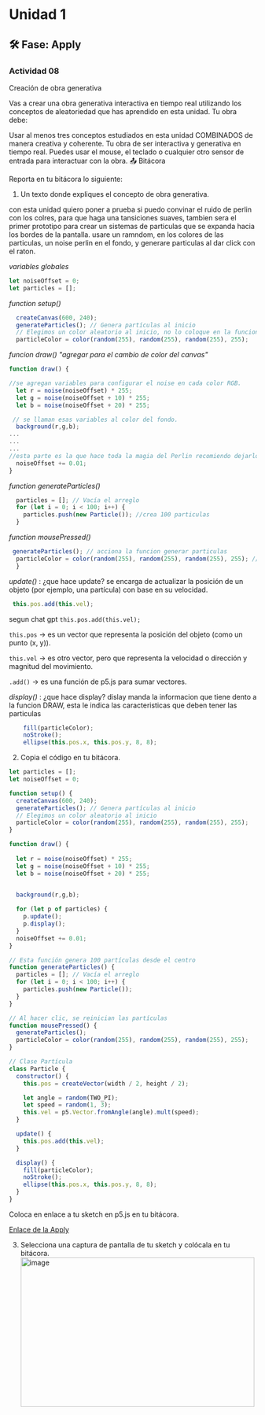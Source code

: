 # Unidad 1

## 🛠 Fase: Apply

### Actividad 08
Creación de obra generativa

Vas a crear una obra generativa interactiva en tiempo real utilizando los conceptos de aleatoriedad que has aprendido en esta unidad.
Tu obra debe:

Usar al menos tres conceptos estudiados en esta unidad COMBINADOS de manera creativa y coherente.
Tu obra de ser interactiva y generativa en tiempo real. Puedes usar el mouse, el teclado o cualquier otro sensor de entrada para interactuar con la obra.
📤 Bitácora

Reporta en tu bitácora lo siguiente:

1. Un texto donde expliques el concepto de obra generativa.

con esta unidad quiero poner a prueba  si puedo convinar el ruido de perlin con los colres, para que haga una tansiciones suaves, tambien sera el primer prototipo para crear un sistemas de particulas que se expanda hacia los bordes de la pantalla. usare un ramndom, en los colores de las particulas, un noise perlin en el fondo, y generare particulas al dar click con el raton.

*variables globales*
``` js
let noiseOffset = 0;
let particles = [];
```

*function setup()*
``` js
  createCanvas(600, 240);
  generateParticles(); // Genera partículas al inicio
  // Elegimos un color aleatorio al inicio, no lo coloque en la funcion draw porque hace que las particulas parpadeen y hace que se vea poco armonico
  particleColor = color(random(255), random(255), random(255), 255);
```

*funcion draw()  "agregar para el cambio de color del canvas"*
``` js
function draw() {

//se agregan variables para configurar el noise en cada color RGB.
  let r = noise(noiseOffset) * 255;
  let g = noise(noiseOffset + 10) * 255; 
  let b = noise(noiseOffset + 20) * 255;

 // se llaman esas variables al color del fondo. 
  background(r,g,b);
...
...
...
//esta parte es la que hace toda la magia del Perlin recomiendo dejarlo a lo ultimo de la funcion draw
  noiseOffset += 0.01;
}
```
*function generateParticles()* 
``` js
  particles = []; // Vacía el arreglo  
  for (let i = 0; i < 100; i++) {
    particles.push(new Particle()); //crea 100 particulas 
  }
```

*function mousePressed()* 
``` js
 generateParticles(); // acciona la funcion generar particulas
  particleColor = color(random(255), random(255), random(255), 255); // modifica los valores establecidos en el color de las particulas por otros valores aleatorios
  }
```
*update()* : ¿que hace update?  se encarga de actualizar la posición de un objeto (por ejemplo, una partícula) con base en su velocidad.
``` js
 this.pos.add(this.vel);
```
segun chat gpt `this.pos.add(this.vel);`

`this.pos` → es un vector que representa la posición del objeto (como un punto (x, y)).

`this.vel` → es otro vector, pero que representa la velocidad o dirección y magnitud del movimiento.

`.add()` → es una función de p5.js para sumar vectores.


*display()* : ¿que hace display? dislay manda la informacion que tiene dento a la funcion  DRAW, esta le indica las caracteristicas que deben tener las particulas 
``` js
    fill(particleColor);
    noStroke();
    ellipse(this.pos.x, this.pos.y, 8, 8);
```


2. Copia el código en tu bitácora.

``` js
let particles = [];
let noiseOffset = 0;

function setup() {
  createCanvas(600, 240);
  generateParticles(); // Genera partículas al inicio
  // Elegimos un color aleatorio al inicio
  particleColor = color(random(255), random(255), random(255), 255);
}

function draw() {
  
  let r = noise(noiseOffset) * 255;
  let g = noise(noiseOffset + 10) * 255; 
  let b = noise(noiseOffset + 20) * 255;

  
  background(r,g,b);

  for (let p of particles) {
    p.update();
    p.display();
  }
  noiseOffset += 0.01;
}

// Esta función genera 100 partículas desde el centro
function generateParticles() {
  particles = []; // Vacía el arreglo
  for (let i = 0; i < 100; i++) {
    particles.push(new Particle());
  }
}

// Al hacer clic, se reinician las partículas
function mousePressed() {
  generateParticles();
  particleColor = color(random(255), random(255), random(255), 255);
}

// Clase Partícula
class Particle {
  constructor() {
    this.pos = createVector(width / 2, height / 2);

    let angle = random(TWO_PI);
    let speed = random(1, 3);
    this.vel = p5.Vector.fromAngle(angle).mult(speed);
  }

  update() {
    this.pos.add(this.vel);
  }

  display() {
    fill(particleColor);
    noStroke();
    ellipse(this.pos.x, this.pos.y, 8, 8);
  }
}

```
Coloca en enlace a tu sketch en p5.js en tu bitácora.

[Enlace de la Apply](https://editor.p5js.org/nicolasparra2024/sketches/EacQ1BuK4)

3. Selecciona una captura de pantalla de tu sketch y colócala en tu bitácora.
   <img width="475" height="304" alt="image" src="https://github.com/user-attachments/assets/1c346074-58bb-4820-92d1-9fc003d5f2a2" />


